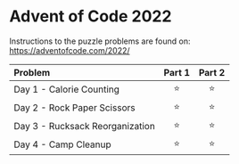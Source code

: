 # Advent of Code 2022

Instructions to the puzzle problems are found on: https://adventofcode.com/2022/

| **Problem**                     | Part 1 | Part 2 |
|:--------------------------------|:------:|:------:|
| Day 1 - Calorie Counting        | :star: | :star: |
| Day 2 - Rock Paper Scissors     | :star: | :star: |
| Day 3 - Rucksack Reorganization | :star: | :star: |
| Day 4 - Camp Cleanup            | :star: | :star: |